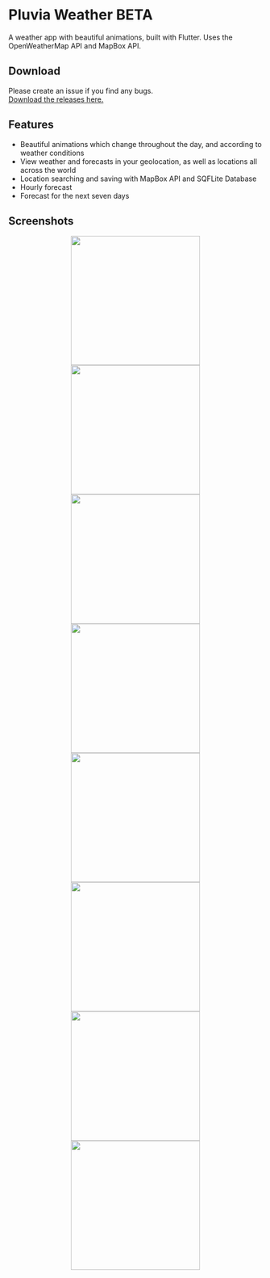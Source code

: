 # Pluvia Weather BETA
A weather app with beautiful animations, built with Flutter. Uses the OpenWeatherMap API and MapBox API.

## Download
Please create an issue if you find any bugs.\
[Download the releases here.](https://github.com/SpicyChair/pluvia_weather_flutter/releases)

## Features
* Beautiful animations which change throughout the day, and according to weather conditions
* View weather and forecasts in your geolocation, as well as locations all across the world
* Location searching and saving with MapBox API and SQFLite Database
* Hourly forecast
* Forecast for the next seven days

## Screenshots

<p align="center">
  <img src="https://github.com/SpicyChair/pluvia_weather_flutter/blob/master/screenshots/Picture1.jpg" width="256">
  <img src="https://github.com/SpicyChair/pluvia_weather_flutter/blob/master/screenshots/Picture2.jpg" width="256">
  <img src="https://github.com/SpicyChair/pluvia_weather_flutter/blob/master/screenshots/Picture3.jpg" width="256">
  <img src="https://github.com/SpicyChair/pluvia_weather_flutter/blob/master/screenshots/Picture4.jpg" width="256">
  <img src="https://github.com/SpicyChair/pluvia_weather_flutter/blob/master/screenshots/Picture5.jpg" width="256">
  <img src="https://github.com/SpicyChair/pluvia_weather_flutter/blob/master/screenshots/Picture6.jpg" width="256">
  <img src="https://github.com/SpicyChair/pluvia_weather_flutter/blob/master/screenshots/Picture7.jpg" width="256">
  <img src="https://github.com/SpicyChair/pluvia_weather_flutter/blob/master/screenshots/Picture8.jpg" width="256">
</p>
